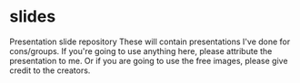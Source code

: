# slides
Presentation slide repository
These will contain presentations I've done for cons/groups. 
If you're going to use anything here, please attribute the presentation to me. Or if you are going to use the free images, please give credit to the creators. 
